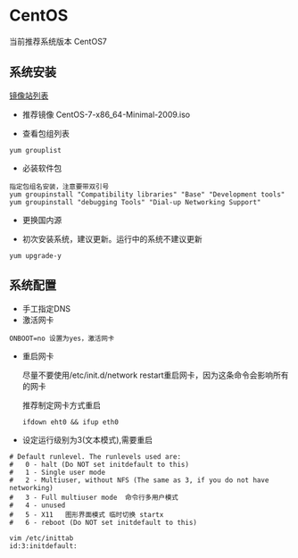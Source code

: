 # CentOS

当前推荐系统版本 CentOS7

## 系统安装

[镜像站列表](http://isoredirect.centos.org/centos/7/isos/x86_64/)

* 推荐镜像 CentOS-7-x86_64-Minimal-2009.iso

* 查看包组列表
```
yum grouplist
```
* 必装软件包 
```
指定包组名安装，注意要带双引号
yum groupinstall "Compatibility libraries" "Base" "Development tools"
yum groupinstall "debugging Tools" "Dial-up Networking Support"

```

* 更换国内源

* 初次安装系统，建议更新。运行中的系统不建议更新
```
yum upgrade-y
```

## 系统配置

* 手工指定DNS
* 激活网卡
```
ONBOOT=no 设置为yes，激活网卡
```
* 重启网卡

    尽量不要使用/etc/init.d/network restart重启网卡，因为这条命令会影响所有的网卡
    
    推荐制定网卡方式重启
    ```
    ifdown eht0 && ifup eth0
    ```
* 设定运行级别为3(文本模式),需要重启
```
# Default runlevel. The runlevels used are:
#   0 - halt (Do NOT set initdefault to this)
#   1 - Single user mode
#   2 - Multiuser, without NFS (The same as 3, if you do not have networking)
#   3 - Full multiuser mode  命令行多用户模式
#   4 - unused
#   5 - X11   图形界面模式 临时切换 startx
#   6 - reboot (Do NOT set initdefault to this)

vim /etc/inittab
id:3:initdefault:  
```   